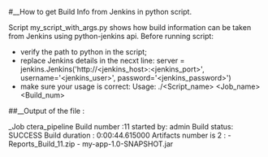#__How to get Build Info from Jenkins in python script.

Script my_script_with_args.py shows how build information can be taken from Jenkins using python-jenkins api.
Before running script:
   - verify the path to python in the script;
   - replace Jenkins details in the necxt line:
      server = jenkins.Jenkins('http://<jenkins_host>:<jenkins_port>', username='<jenkins_user>', password='<jenkins_password>')
   - make sure your usage is correct:
      Usage: ./<Script_name> <Job_name> <Build_num>
      
##__Output of the file :

_Job    ctera_pipeline
     Build number :11    started by:   admin
     Build status:    SUCCESS
     Build duration :   0:00:44.615000
     Artifacts number is  2 : 
          -      Reports_Build_11.zip
          -      my-app-1.0-SNAPSHOT.jar
        
        
 
